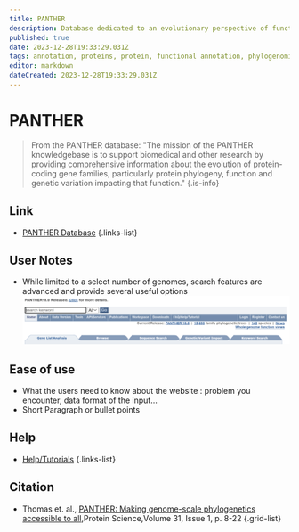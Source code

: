 ```yaml
---
title: PANTHER
description: Database dedicated to an evolutionary perspective of functional annotations of protein-coding genes across taxa
published: true
date: 2023-12-28T19:33:29.031Z
tags: annotation, proteins, protein, functional annotation, phylogenomic, phylogenetic, phylogenomics, phylogenetics, protein annotation, domain, domains
editor: markdown
dateCreated: 2023-12-28T19:33:29.031Z
---
```


# PANTHER

> From the PANTHER database: "The mission of the PANTHER knowledgebase is to support biomedical and other research by providing comprehensive information about the evolution of protein-coding gene families, particularly protein phylogeny, function and genetic variation impacting that function."
{.is-info}

## Link

- [PANTHER Database](https://pantherdb.org)
{.links-list}


## User Notes
 
 - While limited to a select number of genomes, search features are advanced and provide several useful options
 ![pantherdb_1.png](/pantherdb_1.png)

 
## Ease of use

- What the users need to know about the website : problem you encounter, data format of the input...
- Short Paragraph or bullet points


## Help

- [Help/Tutorials](https://pantherdb.org/help/PANTHERhelp.jsp)
{.links-list}


## Citation

- Thomas et. al., [PANTHER: Making genome-scale phylogenetics accessible to all](https://onlinelibrary.wiley.com/doi/10.1002/pro.4218),Protein Science,Volume 31, Issue 1, p. 8-22
{.grid-list}
